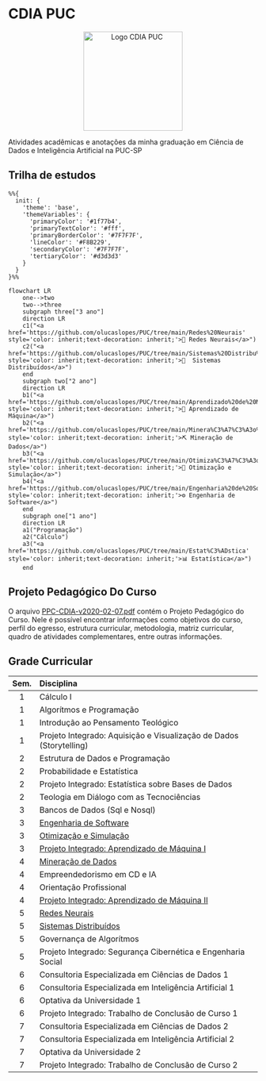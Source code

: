 # CDIA PUC

<p align="center">
<img src="https://i.imgur.com/hhU8fsO.png" alt="Logo CDIA PUC" height="200px" />
</p>

Atividades acadêmicas e anotações da minha graduação em Ciência de Dados e Inteligência Artificial na PUC-SP
## Trilha de estudos
```mermaid
%%{
  init: {
    'theme': 'base',
    'themeVariables': {
      'primaryColor': '#1f77b4',
      'primaryTextColor': '#fff',
      'primaryBorderColor': '#7F7F7F',
      'lineColor': '#F8B229',
      'secondaryColor': '#7F7F7F',
      'tertiaryColor': '#d3d3d3'
    }
  }
}%%

flowchart LR
    one-->two
    two-->three
    subgraph three["3 ano"]
    direction LR
    c1("<a href='https://github.com/olucaslopes/PUC/tree/main/Redes%20Neurais' style='color: inherit;text-decoration: inherit;'>🧠 Redes Neurais</a>")
    c2("<a href='https://github.com/olucaslopes/PUC/tree/main/Sistemas%20Distribu%C3%ADdos' style='color: inherit;text-decoration: inherit;'>🐘  Sistemas Distribuídos</a>")
    end
    subgraph two["2 ano"]
    direction LR
    b1("<a href='https://github.com/olucaslopes/PUC/tree/main/Aprendizado%20de%20M%C3%A1quina' style='color: inherit;text-decoration: inherit;'>🦾 Aprendizado de Máquina</a>")
    b2("<a href='https://github.com/olucaslopes/PUC/tree/main/Minera%C3%A7%C3%A3o%20de%20Dados' style='color: inherit;text-decoration: inherit;'>⛏️ Mineração de Dados</a>")
    b3("<a href='https://github.com/olucaslopes/PUC/tree/main/Otimiza%C3%A7%C3%A3o%20e%20Simula%C3%A7%C3%A3o' style='color: inherit;text-decoration: inherit;'>🚀 Otimização e Simulação</a>")
    b4("<a href='https://github.com/olucaslopes/PUC/tree/main/Engenharia%20de%20Software' style='color: inherit;text-decoration: inherit;'>⚙️ Engenharia de Software</a>")
    end
    subgraph one["1 ano"]
    direction LR
    a1("Programação")
    a2("Cálculo")
    a3("<a href='https://github.com/olucaslopes/PUC/tree/main/Estat%C3%ADstica' style='color: inherit;text-decoration: inherit;'>📊 Estatística</a>")
    end
```

## Projeto Pedagógico Do Curso

O arquivo [PPC-CDIA-v2020-02-07.pdf](./PPC-CDIA-v2020-02-07.pdf) contém o Projeto Pedagógico do Curso. Nele é possível encontrar informações como objetivos do curso, perfil do egresso, estrutura curricular, metodologia, matriz curricular, quadro de atividades complementares, entre outras informações.

## Grade Curricular

| Sem. | Disciplina |
| :-: | :-- |
| 1 | Cálculo I |
| 1 | Algorítmos e Programação |
| 1 | Introdução ao Pensamento Teológico |
| 1 | Projeto Integrado: Aquisição e Visualização de Dados (Storytelling) |
| 2 | Estrutura de Dados e Programação |
| 2 | Probabilidade e Estatística |
| 2 | Projeto Integrado: Estatística sobre Bases de Dados |
| 2 | Teologia em Diálogo com as Tecnociências |
| 3 | Bancos de Dados (Sql e Nosql) |
| 3 | [Engenharia de Software](./Engenharia%20de%20Software) |
| 3 | [Otimização e Simulação](./Otimiza%C3%A7%C3%A3o%20e%20Simula%C3%A7%C3%A3o/) |
| 3 | [Projeto Integrado: Aprendizado de Máquina I ](./Aprendizado%20de%20M%C3%A1quina/) |
| 4 | [Mineração de Dados](./Minera%C3%A7%C3%A3o%20de%20Dados/) |
| 4 | Empreendedorismo em CD e IA |
| 4 | Orientação Profissional |
| 4 | [Projeto Integrado: Aprendizado de Máquina II](./Aprendizado%20de%20M%C3%A1quina/) |
| 5 | [Redes Neurais](./Redes%20Neurais/) |
| 5 | [Sistemas Distribuídos](./Sistemas%20Distribu%C3%ADdos/) |
| 5 | Governança de Algorítmos |
| 5 | Projeto Integrado: Segurança Cibernética e Engenharia Social |
| 6 | Consultoria Especializada em Ciências de Dados 1 |
| 6 | Consultoria Especializada em Inteligência Artificial 1 |
| 6 | Optativa da Universidade 1 |
| 6 | Projeto Integrado: Trabalho de Conclusão de Curso 1 |
| 7 | Consultoria Especializada em Ciências de Dados 2 |
| 7 | Consultoria Especializada em Inteligência Artificial 2 |
| 7 | Optativa da Universidade 2 |
| 7 | Projeto Integrado: Trabalho de Conclusão de Curso 2 |
